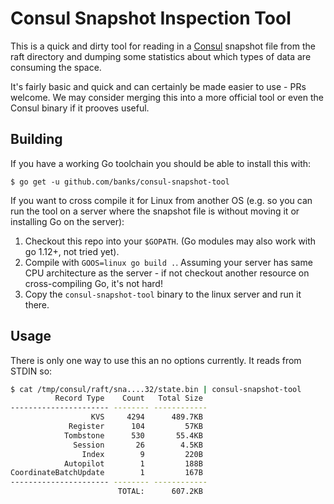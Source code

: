 # Consul Snapshot Inspection Tool

This is a quick and dirty tool for reading in a [Consul](https://www.consul.io) snapshot file from the raft directory and dumping some statistics about which types of data are consuming the space.

It's fairly basic and quick and can certainly be made easier to use - PRs welcome. We may consider merging this into a more official tool or even the Consul binary if it prooves useful.

## Building

If you have a working Go toolchain you should be able to install this with:

```
$ go get -u github.com/banks/consul-snapshot-tool
```

If you want to cross compile it for Linux from another OS (e.g. so you can run the tool on a server where the snapshot file is without moving it or installing Go on the server):

 1. Checkout this repo into your `$GOPATH`. (Go modules may also work with go 1.12+, not tried yet).
 2. Compile with `GOOS=linux go build .`. Assuming your server has same CPU architecture as the server - if not checkout another resource on cross-compiling Go, it's not hard!
 3. Copy the `consul-snapshot-tool` binary to the linux server and run it there.

 ## Usage

 There is only one way to use this an no options currently. It reads from STDIN so:

 ```sh
 $ cat /tmp/consul/raft/sna....32/state.bin | consul-snapshot-tool
           Record Type    Count   Total Size
---------------------- -------- ------------
                   KVS     4294      489.7KB
              Register      104         57KB
             Tombstone      530       55.4KB
               Session       26        4.5KB
                 Index        9         220B
             Autopilot        1         188B
 CoordinateBatchUpdate        1         167B
---------------------- -------- ------------
                         TOTAL:      607.2KB
 ```